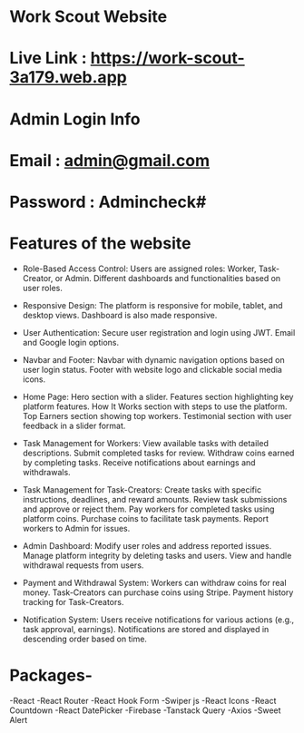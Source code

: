 # Work Scout Website
# Live Link : https://work-scout-3a179.web.app

# Admin Login Info
# Email : admin@gmail.com
# Password : Admincheck#

# Features of the website
 
- Role-Based Access Control:
   Users are assigned roles: Worker, Task-Creator, or Admin.
   Different dashboards and functionalities based on user roles.

- Responsive Design:
  The platform is responsive for mobile, tablet, and desktop views.
  Dashboard is also made responsive.

- User Authentication:
  Secure user registration and login using JWT.
  Email and Google login options.

- Navbar and Footer:
  Navbar with dynamic navigation options based on user login status.
  Footer with website logo and clickable social media icons.

- Home Page:
  Hero section with a slider.
  Features section highlighting key platform features.
  How It Works section with steps to use the platform.
  Top Earners section showing top workers.
  Testimonial section with user feedback in a slider format.

- Task Management for Workers:
  View available tasks with detailed descriptions.
  Submit completed tasks for review.
  Withdraw coins earned by completing tasks.
  Receive notifications about earnings and withdrawals.

- Task Management for Task-Creators:
  Create tasks with specific instructions, deadlines, and reward amounts.
  Review task submissions and approve or reject them.
  Pay workers for completed tasks using platform coins.
  Purchase coins to facilitate task payments.
  Report workers to Admin for issues.

- Admin Dashboard:
  Modify user roles and address reported issues.
  Manage platform integrity by deleting tasks and users.
  View and handle withdrawal requests from users.

- Payment and Withdrawal System:
  Workers can withdraw coins for real money.
  Task-Creators can purchase coins using Stripe.
  Payment history tracking for Task-Creators.

- Notification System:
  Users receive notifications for various actions (e.g., task approval, earnings).
  Notifications are stored and displayed in descending order based on time.

# Packages-

-React
-React Router
-React Hook Form
-Swiper js
-React Icons
-React Countdown
-React DatePicker
-Firebase
-Tanstack Query
-Axios
-Sweet Alert

